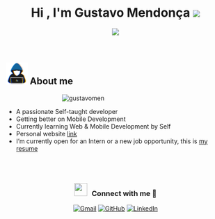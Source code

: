 <h1 align="center">Hi , I'm Gustavo Mendonça <img src="https://media.giphy.com/media/hvRJCLFzcasrR4ia7z/giphy.gif" width="35"></h1>
<p align="center">
  <a href="https://github.com/DenverCoder1/readme-typing-svg"><img src="https://readme-typing-svg.herokuapp.com?lines=Mobile+Developer;Web+Developer;&center=true&width=500&height=50"></a>
</p>


<br>



## <picture><img src = "https://github.com/0xAbdulKhalid/0xAbdulKhalid/raw/main/assets/mdImages/about_me.gif" width = 50px></picture> **About me**

 <img align="right" src="https://github-readme-stats.vercel.app/api/top-langs?username=gustavomen&&hide=css,scss,html,handlebars,objective-c, shell&show_icons=true&locale=en&layout=compact&line_height=20&title_color=7A7ADB&icon_color=2234AE&text_color=D3D3D3&bg_color=0,000000,130F40" width="375"  alt="gustavomen"/>

<br>

- A passionate Self-taught developer
- Getting better on Mobile Development
- Currently learning Web & Mobile Development by Self
- Personal website [link](https://drive.google.com/file/d/1SMiwxmLHsv2Nc7Qs9G0R71lH7niB0BFL/view?usp=sharing)
- I’m currently open for an Intern or a new job opportunity, this is [my resume](https://drive.google.com/file/d/1SMiwxmLHsv2Nc7Qs9G0R71lH7niB0BFL/view?usp=sharing)

<br><br>

<h3 align="center" > <img src="https://media.giphy.com/media/iY8CRBdQXODJSCERIr/giphy.gif" width="30" height="30" style="margin-right: 10px;">Connect with me 🤝 </h3>
<p align="center"> 
	<a target="_blank" href="mailto:contato.gustavomendonca@gmail.com"><img img src="https://img.shields.io/badge/gmail-%23EA4335.svg?style=plastic&logo=gmail&logoColor=white" alt="Gmail"/></a>
	<a target="_blank" href="https://github.com/GustavoMen"><img src="https://img.shields.io/badge/github-%23181717.svg?style=plastic&logo=github&logoColor=white" alt="GitHub"/></a>
	<a target="_blank" href="https://www.linkedin.com/in/gustavomen/"><img src="https://img.shields.io/badge/linkedin-%230A66C2.svg?style=plastic&logo=linkedin&logoColor=white" alt="LinkedIn"/></a>
</p>

<br>

